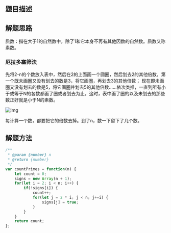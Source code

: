 ## 题目描述

## 解题思路

质数：指在大于1的自然数中，除了1和它本身不再有其他因数的自然数。质数又称素数。

### 厄拉多塞筛法
先将2-n的个数放入表中，然后在2的上面画一个圆圈，然后划去2的其他倍数，第一个既未画圈又没有划去的数是3，将它画圈，再划去3的其他倍数；
现在即未画圈又没有划去的数是5，将它画圈并划去5的其他倍数......依次类推，一直到所有小于或等于N的各数都画了圈或者划去为止。这时，表中画了圈的以及未划去的那些数正好就是小于N的素数。


![img](https://cdn.suisuijiang.com/ImageMessage/5adad39555703565e79040fa_1589090399702.gif)

每计算一个数，都要把它的倍数去掉。到了n，数一下留下了几个数。

## 解题方法
```js
/**
 * @param {number} n
 * @return {number}
 */
var countPrimes = function(n) {
    let count = 0;
    signs = new Array(n + 1);
    for(let i = 2; i < n; i++) {
        if(!signs[i]) {
            count++;
            for(let j = 2 * i; j < n; j+=i) {
                signs[j] = true;
            }
        }
    }
    return count;
};
```
